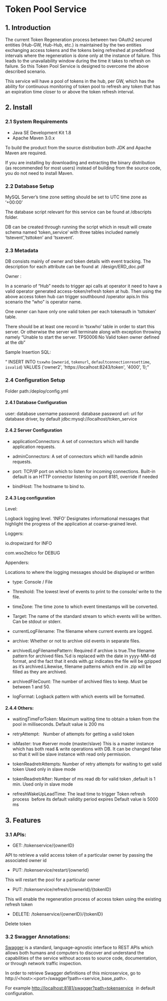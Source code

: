 # Token Pool Service

## 1. Introduction 
  

The current Token Regeneration process between two OAuth2 secured entities (Hub-GW, Hub-Hub, etc.) is maintained by the two entities exchanging access tokens and the tokens being refreshed at predefined intervals where the regeneration is done only at the instance of failure. This leads to the unavailability window during the time it takes to refresh on failure. So this Token Pool Service is designed to overcome the above described scenario.

This service will have a pool of tokens in the hub, per GW, which has the ability for continuous monitoring of token pool to refresh any token that has an expiration time closer to or above the token refresh interval.

  

## 2.  Install 
  

### 2.1 System Requirements

- Java SE Development Kit 1.8 
- Apache Maven 3.0.x 

To build the product from the source distribution both JDK and Apache Maven are required. 

If you are installing by downloading and extracting the binary distribution (as recommended for most users) instead of building from the source code, you do not need to install Maven.


### 2.2 Database Setup
 

MySQL Server’s time zone setting should be set to UTC time zone as ‘+00:00'

The database script relevant for this service can be found at /dbscripts folder.

DB can be created through running the script which in result will create schema named ‘token_service’ with three tables included namely ‘tstevent’,’tsttoken’ and ’tsxevent’.



### 2.3 Metadata  

DB consists mainly of owner and token details with event tracking. The description for each attribute can be found at  /design/ERD_doc.pdf

Owner :

In a scenario of “Hub” needs to trigger api calls at operator it need to have a valid operator generated access-token/refresh token at hub. Then using the above access token hub can trigger southbound /operator apis.In this scenario the “who” is operator name.

One owner can have only one valid token per each tokenauth in ‘tsttoken’ table.

There should be at least one record in ‘tsxwho’ table in order to start this server. Or otherwise the server will terminate along with exception throwing namely “Unable to start the server. TPS0006:No Valid token owner defined at the db”

Sample Insertion SQL:

“ INSERT INTO `tsxwho` (`ownerid`, `tokenurl`, `defaultconnectionresettime`, `isvalid`) VALUES ('owner2', 'https://localhost:8243/token', '4000', 1);”
  

### 2.4 Configuration Setup

Folder path:/deploy/config.yml

  

#### 2.4.1 Database Configuration 

user: database username
password: database password
url: url for database driver, by default jdbc:mysql://localhost/token_service
 

#### 2.4.2 Server Configuration


- applicationConnectors: 
A set of connectors which will handle application requests. 

- adminConnectors: 
A set of connectors which will handle admin requests. 

- port: 
TCP/IP port on which to listen for incoming connections.
Built-in default is an HTTP connector listening on port 8181, override if needed

- bindHost: 
The hostname to bind to.
 

#### 2.4.3 Log configuration

  
  

Level:

Logback logging level. ‘INFO’ Designates informational messages that highlight the progress of the application at coarse-grained level.

  

Loggers:

io.dropwizard for INFO

com.wso2telco for DEBUG

Appenders:

Locations to where the logging messages should be displayed or written

- type:
Console / File

- Threshold: 
The lowest level of events to print to the console/ write to the file.

- timeZone: 
The time zone to which event timestamps will be converted.
 
- Target: 
The name of the standard stream to which events will be written.
Can be stdout or stderr. 

- currentLogFilename: 
The filename where current events are logged.

- archive: 
Whether or not to archive old events in separate files.
  
- archivedLogFilenamePattern: 
Required if archive is true.The filename pattern for archived files.%d is replaced with the date in yyyy-MM-dd format, and the fact that it ends with.gz indicates the file will be gzipped as it’s archived.Likewise, filename patterns which end in .zip will be filled as they are archived.

- archivedFileCount: 
The number of archived files to keep.
Must be between 1 and 50. 

- logFormat: 
Logback pattern with which events will be formatted.  


#### 2.4.4 Others:
  
- waitingTimeForToken: 
Maximum waiting time to obtain a token from the pool in milliseconds.
Default value is 200 ms 

- retryAttempt:   
Number of attempts for getting a valid token 

- isMaster: true #server mode (master/slave) 
This is a master instance which has both read & write operations with DB.
It can be changed false so that it will be slave instance with read only permission.

- tokenReadretrAttempts: 
Number of retry attempts for waiting to get valid token
Used only in slave mode 

- tokenReadretrAfter: 
Number of ms read db for valid token ,default is 1 min.
Used only in slave mode 

- refreshWakeUpLeadTime: 
The lead time to trigger Token refresh process  before its default validity period expires
Default value is 5000 ms 

## 3. Features 

### 3.1 APIs: 


- GET:	/tokenservice/{ownerID} 

API to retrieve a valid access token of a particular owner by passing the associated owner id
  

- PUT:	/tokenservice/restart/{ownerId} 

This will restart the pool for a particular owner
  

- PUT:	/tokenservice/refresh/{ownerId}/{tokenID} 

This will enable the regeneration process of access token using the existing refresh token 
  

- DELETE: /tokenservice/{ownerID}/{tokenID} 

Delete token 
  
  

### 3.2 Swagger Annotations:  

[Swagger](http://swagger.io/getting-started/) is a standard, language-agnostic interface to REST APIs which allows both humans and computers to discover and understand the capabilities of the service without access to source code, documentation, or through network traffic inspection.

  
In order to retrieve Swagger definitions of this microservice, go to http://&lt;host&gt;:&lt;port&gt;/swagger?path=&lt;service_base_path&gt;.

For example [http://localhost:8181/swagger?path=tokenservice](http://localhost:8181/swagger?path=tokenservice)  in default configuration.
